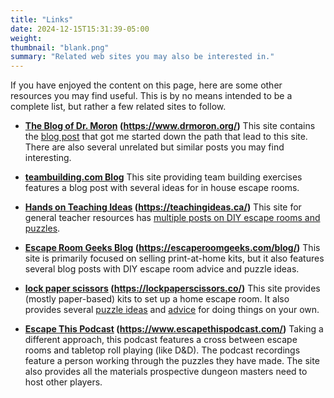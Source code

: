 ```yaml
---
title: "Links"
date: 2024-12-15T15:31:39-05:00
weight:
thumbnail: "blank.png"
summary: "Related web sites you may also be interested in."
---
```


If you have enjoyed the content on this page, here are some other resources
you may find useful. This is by no means intended to be a complete list,
but rather a few related sites to follow.

* **[The Blog of Dr. Moron](https://www.drmoron.org/)
  (https://www.drmoron.org/)** This site contains the [blog
  post](https://www.drmoron.org/posts/escape-room/) that got me started
  down the path that lead to this site. There are also several unrelated
  but similar posts you may find interesting.

* **[teambuilding.com
  Blog](https://teambuilding.com/blog/escape-room-puzzles)** This site
  providing team building exercises features a blog post with several ideas
  for in house escape rooms.
* **[Hands on Teaching Ideas](https://teachingideas.ca/)
  (https://teachingideas.ca/)** This site for general teacher resources has
  [multiple posts on DIY escape rooms and
  puzzles](https://teachingideas.ca/category/escape-rooms/).

* **[Escape Room Geeks Blog](https://escaperoomgeeks.com/blog/)
  (https://escaperoomgeeks.com/blog/)** This site is primarily focused on
  selling print-at-home kits, but it also features several blog posts with
  DIY escape room advice and puzzle ideas.

* **[lock paper scissors](https://lockpaperscissors.co/)
  (https://lockpaperscissors.co/)** This site provides (mostly paper-based)
  kits to set up a home escape room. It also provides several [puzzle
  ideas](https://lockpaperscissors.co/escape-room-puzzle-ideas) and
  [advice](https://lockpaperscissors.co/escape-room-design-secrets) for
  doing things on your own.

* **[Escape This Podcast](https://www.escapethispodcast.com/)
  (https://www.escapethispodcast.com/)** Taking a different approach, this
  podcast features a cross between escape rooms and tabletop roll playing
  (like D&D). The podcast recordings feature a person working through the
  puzzles they have made. The site also provides all the materials
  prospective dungeon masters need to host other players.

